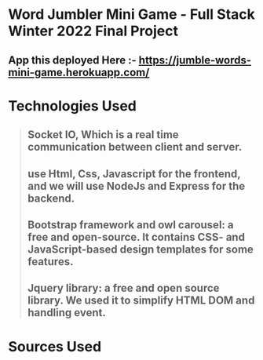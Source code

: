 # Word Jumbler Mini Game - Full Stack Winter 2022 Final Project
## App this deployed Here :- https://jumble-words-mini-game.herokuapp.com/

# Technologies Used
> ## Socket IO, Which is a real time communication between client and server.
> ## use Html, Css, Javascript for the frontend, and we will use NodeJs and Express for the backend.
> ## Bootstrap framework and owl carousel:  a free and open-source. It contains CSS- and JavaScript-based design templates for some features.
> ## Jquery library: a free and open source library.  We used it to simplify HTML DOM and handling event.


# Sources Used 

